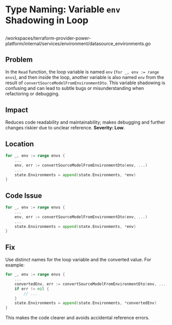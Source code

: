 # Type Naming: Variable `env` Shadowing in Loop

##

/workspaces/terraform-provider-power-platform/internal/services/environment/datasource_environments.go

## Problem

In the `Read` function, the loop variable is named `env` (`for _, env := range envs`), and then inside the loop, another variable is also named `env` from the result of `convertSourceModelFromEnvironmentDto`. This variable shadowing is confusing and can lead to subtle bugs or misunderstanding when refactoring or debugging.

## Impact

Reduces code readability and maintainability; makes debugging and further changes riskier due to unclear reference. **Severity: Low**.

## Location

```go
for _, env := range envs {
    ...
    env, err := convertSourceModelFromEnvironmentDto(env, ...)
    ...
    state.Environments = append(state.Environments, *env)
}
```

## Code Issue

```go
for _, env := range envs {
    ...
    env, err := convertSourceModelFromEnvironmentDto(env, ...)
    ...
    state.Environments = append(state.Environments, *env)
}
```

## Fix

Use distinct names for the loop variable and the converted value. For example:

```go
for _, env := range envs {
    ...
    convertedEnv, err := convertSourceModelFromEnvironmentDto(env, ...)
    if err != nil {
        // ...
    }
    state.Environments = append(state.Environments, *convertedEnv)
}
```

This makes the code clearer and avoids accidental reference errors.
